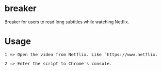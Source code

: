 # breaker
Breaker for users to read long subtitles while watching Netflix.

# Usage


<pre>1 => Open the video from Netflix. Like `https://www.netflix.com/watch/70189007`.</pre>
<pre>2 => Enter the script to Chrome's console.</pre>